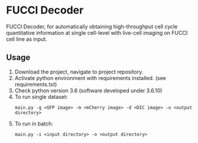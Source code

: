 # FUCCI Decoder

FUCCI Decoder, for automatically obtaining high-throughput cell cycle quantitative information at single cell-level with live-cell imaging on FUCCI cell line as input. 


## Usage

1. Download the project, navigate to project repository.
2. Activate python environment with requirements installed.  (see requirements.txt)
3. Check python version 3.6 (software developed under 3.6.10)
4. To run single dataset:
   ```
   main.py -g <GFP image> -m <mCherry image> -d <DIC image> -o <output directory>

5. To run in batch:
   ```
   main.py -i <input directory> -o <output directory>  
  